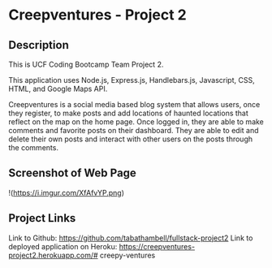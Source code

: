 # Creepventures - Project 2

## Description
This is UCF Coding Bootcamp Team Project 2.

This application uses Node.js, Express.js, Handlebars.js, Javascript, CSS, HTML, and Google Maps API.

Creepventures is a social media based blog system that allows users, once they register, to make posts and add locations of haunted locations that reflect on the map on the home page. Once logged in, they are able to make comments and favorite posts on their dashboard. They are able to edit and delete their own posts and interact with other users on the posts through the comments. 

## Screenshot of Web Page
!(https://i.imgur.com/XfAfvYP.png)

## Project Links
Link to Github: https://github.com/tabathambell/fullstack-project2
Link to deployed application on Heroku: https://creepventures-project2.herokuapp.com/# creepy-ventures
